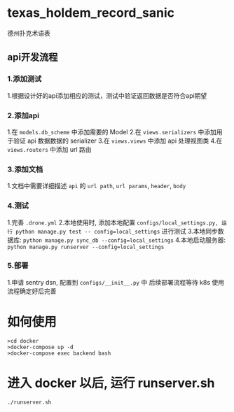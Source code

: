 # texas_holdem_record_sanic
德州扑克术语表

## api开发流程
### 1.添加测试
  
  1.根据设计好的api添加相应的测试，测试中验证返回数据是否符合api期望
  
### 2.添加api
  1.在 `models.db_scheme` 中添加需要的 Model
  2.在 `views.serializers` 中添加用于验证 api 数据数据的 serializer
  3.在 `views.views` 中添加 api 处理视图类
  4.在 `views.routers` 中添加 url 路由
### 3.添加文档
  1.文档中需要详细描述 `api` 的 `url path`, `url params`, `header`, `body`
### 4.测试
  1.完善 `.drone.yml`
  2.本地使用时, 添加本地配置 `configs/local_settings.py, 运行 python manage.py test --
  config=local_settings` 进行测试
  3.本地同步数据库: `python manage.py sync_db --config=local_settings`
  4.本地启动服务器: `python manage.py runserver --config=local_settings`
### 5.部署
  1.申请 sentry dsn, 配置到 `configs/__init__.py` 中
  后续部署流程等待 k8s 使用流程确定好后完善
# 如何使用

```
>cd docker
>docker-compose up -d
>docker-compose exec backend bash
```
# 进入 docker 以后, 运行 runserver.sh
```
./runserver.sh
```
